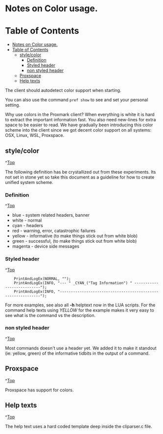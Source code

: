 # Notes on Color usage.
<a id="Top"></a>


# Table of Contents
- [Notes on Color usage.](#notes-on-color-usage)
- [Table of Contents](#table-of-contents)
  - [style/color](#stylecolor)
    - [Definition](#definition)
    - [Styled header](#styled-header)
    - [non styled header](#non-styled-header)
  - [Proxspace](#proxspace)
  - [Help texts](#help-texts)

The client should autodetect color support when starting.

You can also use the command  `pref show` to see and set your personal setting.  

Why use colors in the Proxmark client? When everything is white it is hard to extract the important information fast. You also need new-lines for extra space to be easier to read.
We have gradually been introducing this color scheme into the client since we got decent color support on all systems: OSX, Linux, WSL, Proxspace.


## style/color
^[Top](#top)

The following definition has be crystallized out from these experiments.  Its not set in stone yet so take this document as a guideline for how to create unified system scheme.

### Definition
^[Top](#top)

- blue - system related headers, banner
- white  - normal
- cyan - headers
- red - warning, error,  catastrophic failures
- yellow - informative  (to make things stick out from white blob)
- green - successful,  (to make things stick out from white blob)
- magenta - device side messages


### Styled header
^[Top](#top)

```
    PrintAndLogEx(NORMAL, "");
    PrintAndLogEx(INFO, "--- " _CYAN_("Tag Information") " ---------------------------");
    PrintAndLogEx(INFO, "-------------------------------------------------------------");
```
For more examples, see also all **-h**  helptext now in the LUA scripts.
For the command help texts using _YELLOW_ for the example makes it very easy to see what is the command vs the description.

### non styled header
^[Top](#top)

Most commands doesn't use a header yet. We added it to make it standout (ie: yellow,  green) of the informative tidbits in the output of a command. 


## Proxspace
^[Top](#top)

Proxspace has support for colors.


## Help texts
^[Top](#top)

The help text uses a hard coded template deep inside the cliparser.c file.